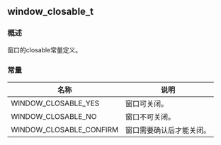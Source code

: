 ## window\_closable\_t
### 概述
 窗口的closable常量定义。

### 常量
<p id="window_closable_t_consts">

| 名称 | 说明 | 
| -------- | ------- | 
| WINDOW\_CLOSABLE\_YES | 窗口可关闭。 |
| WINDOW\_CLOSABLE\_NO | 窗口不可关闭。 |
| WINDOW\_CLOSABLE\_CONFIRM | 窗口需要确认后才能关闭。 |

